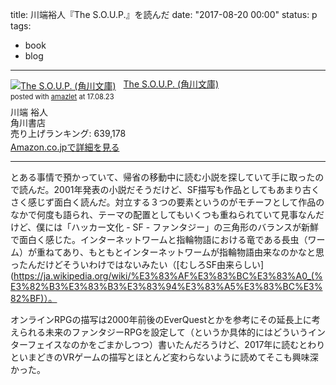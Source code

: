title: 川端裕人『The S.O.U.P.』を読んだ
date: "2017-08-20 00:00"
status: p
tags:
- book
- blog
---

<div class="amazlet-box" style="margin-bottom:0px;"><div class="amazlet-image" style="float:left;margin:0px 12px 1px 0px;"><a href="http://www.amazon.co.jp/exec/obidos/ASIN/4043748019/dotimpact-22/ref=nosim/" name="amazletlink" target="_blank"><img src="https://images-fe.ssl-images-amazon.com/images/I/511N25YG8DL._SL160_.jpg" alt="The S.O.U.P. (角川文庫)" style="border: none;" /></a></div><div class="amazlet-info" style="line-height:120%; margin-bottom: 10px"><div class="amazlet-name" style="margin-bottom:10px;line-height:120%"><a href="http://www.amazon.co.jp/exec/obidos/ASIN/4043748019/dotimpact-22/ref=nosim/" name="amazletlink" target="_blank">The S.O.U.P. (角川文庫)</a><div class="amazlet-powered-date" style="font-size:80%;margin-top:5px;line-height:120%">posted with <a href="http://www.amazlet.com/" title="amazlet" target="_blank">amazlet</a> at 17.08.23</div></div><div class="amazlet-detail">川端 裕人 <br />角川書店 <br />売り上げランキング: 639,178<br /></div><div class="amazlet-sub-info" style="float: left;"><div class="amazlet-link" style="margin-top: 5px"><a href="http://www.amazon.co.jp/exec/obidos/ASIN/4043748019/dotimpact-22/ref=nosim/" name="amazletlink" target="_blank">Amazon.co.jpで詳細を見る</a></div></div></div><div class="amazlet-footer" style="clear: left"></div></div>

---

とある事情で預かっていて、帰省の移動中に読む小説を探していて手に取ったので読んだ。2001年発表の小説だそうだけど、SF描写も作品としてもあまり古くさく感じず面白く読んだ。対立する３つの要素というのがモチーフとして作品のなかで何度も語られ、テーマの配置としてもいくつも重ねられていて見事なんだけど、僕には「ハッカー文化 - SF - ファンタジー」の三角形のバランスが新鮮で面白く感じた。インターネットワームと指輪物語における竜である長虫（ワーム）が重ねてあり、もともとインターネットワームが指輪物語由来なのかなと思ったんだけどそういわけではないみたい（[むしろSF由来らしい](https://ja.wikipedia.org/wiki/%E3%83%AF%E3%83%BC%E3%83%A0_(%E3%82%B3%E3%83%B3%E3%83%94%E3%83%A5%E3%83%BC%E3%82%BF)）。

オンラインRPGの描写は2000年前後のEverQuestとかを参考にその延長上に考えられる未来のファンタジーRPGを設定して（というか具体的にはどういうインターフェイスなのかをごまかしつつ）書いたんだろうけど、2017年に読むとわりといまどきのVRゲームの描写とほとんど変わらないように読めてそこも興味深かった。
